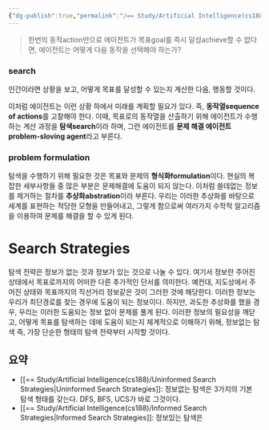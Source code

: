```yaml
---
{"dg-publish":true,"permalink":"/== Study/Artificial Intelligence(cs188)/Solving Problems by Searching/","created":"2024-02-15T14:04:24.000+09:00","updated":"2025-01-14T15:33:44.000+09:00"}
---
```



> 한번의 동작action만으로 에이전트가 목표goal를 즉시 달성achieve할 수 없다면, 에이전트는 어떻게 다음 동작을 선택해야 하는가?

### search
인간이라면 상황을 보고, 어떻게 목표를 달성할 수 있는지 계산한 다음, 행동할 것이다.

이처럼 에이전트는 이런 상황 하에서 미래를 계획할 필요가 있다. 즉, **동작열sequence of actions**를 고찰해야 한다. 이때, 목표로의 동작열을 산출하기 위해 에이전트가 수행하는 계산 과정을 **탐색search**이라 하며, 그런 에이전트를 **문제 해결 에이전트problem-sloving agent**라고 부른다.

### problem formulation
탐색을 수행하기 위해 필요한 것은 목표와 문제의 **형식화formulation**이다. 현실의 복잡한 세부사항들 중 많은 부분은 문제해결에 도움이 되지 않는다. 이처럼 쓸데없는 정보를 제거하는 절차를 **추상화abstration**이라 부른다.
우리는 이러한 추상화를 바탕으로 세계를 표현하는 적당한 모형을 만들어내고, 그렇게 함으로써 여러가지 수학적 알고리즘을 이용하여 문제를 해결을 할 수 있게 된다.

# Search Strategies

탐색 전략은 정보가 없는 것과 정보가 있는 것으로 나눌 수 있다.
여기서 정보란 주어진 상태에서 목표로까지의 어떠한 다른 추가적인 단서를 의미한다.
예컨대, 지도상에서 주어진 상태와 목표까지의 직선거리 정보같은 것이 그러한 것에 해당한다. 이러한 정보는 우리가 최단경로를 찾는 경우에 도움이 되는 정보이다. 하지만, 과도한 추상화를 했을 경우, 우리는 이러한 도움되는 정보 없이 문제를 풀게 된다. 이러한 정보의 필요성을 깨닫고, 어떻게 목표를 탐색하는 데에 도움이 되는지 체계적으로 이해하기 위해, 정보없는 탐색 즉, 가장 단순한 형태의 탐색 전략부터 시작할 것이다.

## 요약
- [[== Study/Artificial Intelligence(cs188)/Uninformed Search Strategies\|Uninformed Search Strategies]]: 정보없는 탐색은 3가지의 기본 탐색 형태를 갖는다. DFS, BFS, UCS가 바로 그것이다.
- [[== Study/Artificial Intelligence(cs188)/Informed Search Strategies\|Informed Search Strategies]]: 정보있는 탐색은